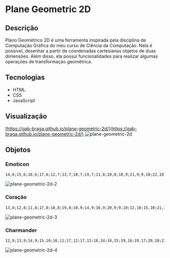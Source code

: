 # Plane Geometric 2D

## Descrição
Plano Geométrico 2D é uma ferramenta inspirada pela disciplina de Computação Gráfica do meu curso de Ciência da Computação. Nela é possível, desenhar a partir de coordenadas cartesianas objetos de duas dimensões. Além disso, ela possui funcionalidades para realizar algumas operações de transformação geométrica.

## Tecnologias
* HTML
* CSS
* JavaScript

## Visualização
[https://gab-braga.github.io/plane-geometric-2d/](https://gab-braga.github.io/plane-geometric-2d/)
![plane-geometric-2d](https://user-images.githubusercontent.com/66652642/220803661-c5c17e26-ddb6-43cb-b541-1c6ff2541020.png)

## Objetos
### Emoticon
```
14,6;15,6;16,6;17,6;12,7;13,7;18,7;19,7;11,8;20,8;10,9;21,9;9,10;22,10;9,11;11,11;12,11;13,11;14,11;17,11;18,11;19,11;20,11;22,11;8,12;13,12;14,12;19,12;20,12;23,12;8,13;23,13;8,14;23,14;8,15;19,15;23,15;9,16;18,16;19,16;22,16;9,17;16,17;17,17;18,17;22,17;10,18;15,18;16,18;21,18;11,19;20,19;12,20;13,20;18,20;19,20;14,21;15,21;16,21;17,21
```
![plane-geometric-2d-2](https://user-images.githubusercontent.com/66652642/220804058-3c8cf882-cee2-4a2a-bc4a-1f6303c8d4e6.png)

### Coração
```
13,8;12,8;11,8;17,8;18,8;19,8;10,9;14,9;16,9;20,9;9,10;12,10;15,10;21,10;8,11;11,11;22,11;8,12;10,12;22,12;8,13;22,13;8,14;22,14;9,15;21,15;10,16;20,16;11,17;19,17;12,18;18,18;13,19;17,19;14,20;16,20;15,21
```
![plane-geometric-2d-3](https://user-images.githubusercontent.com/66652642/220804060-6aa3ae15-4ca9-4a73-a448-f2d56bc78a76.png)

### Charmander 
```
12,9;13,9;14,9;15,10;16,11;17,12;17,13;18,14;18,15;19,16;19,17;20,18;21,19;22,18;22,17;21,16;21,15;21,14;22,13;22,12;22,11;23,10;24,11;25,12;25,13;26,14;26,15;26,16;25,17;24,18;24,19;23,20;23,21;22,22;21,23;20,24;20,23;20,22;20,21;20,20;19,24;19,25;18,25;19,26;18,27;17,27;16,27;15,26;15,25;16,25;14,25;14,24;13,24;12,24;11,23;13,23;12,22;12,21;12,20;13,20;11,20;10,19;9,19;8,18;7,17;7,16;7,15;8,14;9,13;9,12;10,11;11,10;13,15;13,16;12,16;12,17;13,17;16,20;15,21;16,22;17,22
```
![plane-geometric-2d-4](https://user-images.githubusercontent.com/66652642/220999477-77b2f1d6-8b33-44f2-8859-5b1025e57091.png)
